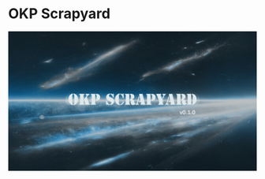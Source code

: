 # OKP Scrapyard

![alt text](https://github.com/mcpronovost/space-engineers-scrapyard/blob/main/thumb.jpg?raw=true)
